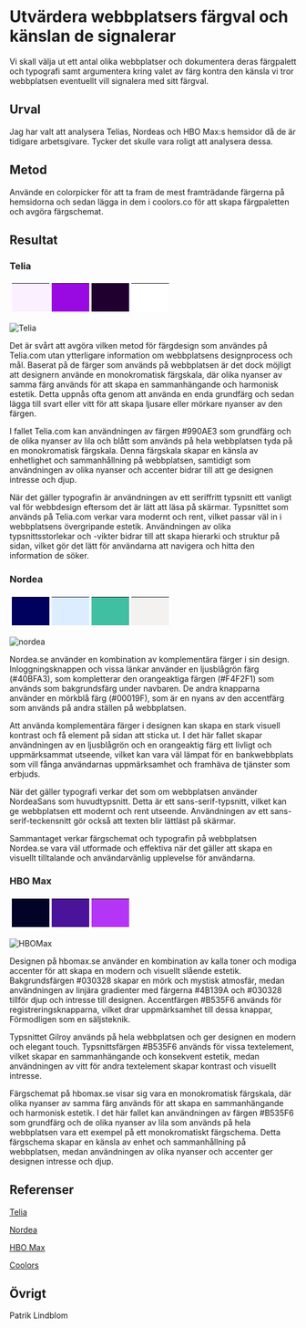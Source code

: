 Utvärdera webbplatsers färgval och känslan de signalerar
=======================

Vi skall välja ut ett antal olika webbplatser och dokumentera deras färgpalett och typografi samt argumentera kring valet av färg kontra den känsla vi tror webbplatsen eventuellt vill signalera med sitt färgval.

Urval
-----------------------

Jag har valt att analysera Telias, Nordeas och HBO Max:s hemsidor då de är tidigare arbetsgivare. Tycker det skulle vara roligt att analysera dessa.

Metod
-----------------------

Använde en colorpicker för att ta fram de mest framträdande färgerna på hemsidorna och sedan lägga in dem i coolors.co för att skapa färgpaletten och avgöra färgschemat.

Resultat
-----------------------
###  Telia

<table style="border-spacing: 4px; border-collapse: separate">
<tr>
<th style="height: 50px; width: 50px; background-color: #FBF0FF">
<th style="height: 50px; width: 50px; background-color: #990AE3">
<th style="height: 50px; width: 50px; background-color: #20002F">
<th style="height: 50px; width: 50px; background-color: #FFFFFF">
</tr>
</table>

<img src="%base_url%/assets/img/Telia.png" alt="Telia">

Det är svårt att avgöra vilken metod för färgdesign som användes på Telia.com utan ytterligare information om webbplatsens designprocess och mål. Baserat på de färger som används på webbplatsen är det dock möjligt att designern använde en monokromatisk färgskala, där olika nyanser av samma färg används för att skapa en sammanhängande och harmonisk estetik. Detta uppnås ofta genom att använda en enda grundfärg och sedan lägga till svart eller vitt för att skapa ljusare eller mörkare nyanser av den färgen.

I fallet Telia.com kan användningen av färgen #990AE3 som grundfärg och de olika nyanser av lila och blått som används på hela webbplatsen tyda på en monokromatisk färgskala. Denna färgskala skapar en känsla av enhetlighet och sammanhållning på webbplatsen, samtidigt som användningen av olika nyanser och accenter bidrar till att ge designen intresse och djup.

När det gäller typografin är användningen av ett seriffritt typsnitt ett vanligt val för webbdesign eftersom det är lätt att läsa på skärmar. Typsnittet som används på Telia.com verkar vara modernt och rent, vilket passar väl in i webbplatsens övergripande estetik. Användningen av olika typsnittsstorlekar och -vikter bidrar till att skapa hierarki och struktur på sidan, vilket gör det lätt för användarna att navigera och hitta den information de söker.

### Nordea 

<table style="border-spacing: 4px; border-collapse: separate">
<tr>
<th style="height: 50px; width: 50px; background-color: #00005E">
<th style="height: 50px; width: 50px; background-color: #DCEDFF">
<th style="height: 50px; width: 50px; background-color: #40BFA3">
<th style="height: 50px; width: 50px; background-color: #F4F2F1">
</tr>
</table>

<img src="%base_url%/assets/img/Nordea.png" alt="nordea">

Nordea.se använder en kombination av komplementära färger i sin design. Inloggningsknappen och vissa länkar använder en ljusblågrön färg (#40BFA3), som kompletterar den orangeaktiga färgen (#F4F2F1) som används som bakgrundsfärg under navbaren. De andra knapparna använder en mörkblå färg (#00019F), som är en nyans av den accentfärg som används på andra ställen på webbplatsen.

Att använda komplementära färger i designen kan skapa en stark visuell kontrast och få element på sidan att sticka ut. I det här fallet skapar användningen av en ljusblågrön och en orangeaktig färg ett livligt och uppmärksammat utseende, vilket kan vara väl lämpat för en bankwebbplats som vill fånga användarnas uppmärksamhet och framhäva de tjänster som erbjuds.

När det gäller typografi verkar det som om webbplatsen använder NordeaSans som huvudtypsnitt. Detta är ett sans-serif-typsnitt, vilket kan ge webbplatsen ett modernt och rent utseende. Användningen av ett sans-serif-teckensnitt gör också att texten blir lättläst på skärmar.

Sammantaget verkar färgschemat och typografin på webbplatsen Nordea.se vara väl utformade och effektiva när det gäller att skapa en visuellt tilltalande och användarvänlig upplevelse för användarna.

### HBO Max 

<table style="border-spacing: 4px; border-collapse: separate">
<tr>
<th style="height: 50px; width: 50px; background-color: #030328">
<th style="height: 50px; width: 50px; background-color: #4B139A">
<th style="height: 50px; width: 50px; background-color: #B535F6">
</tr>
</table>

<img src="%base_url%/assets/img/HBOMax.png" alt="HBOMax">

Designen på hbomax.se använder en kombination av kalla toner och modiga accenter för att skapa en modern och visuellt slående estetik. Bakgrundsfärgen #030328 skapar en mörk och mystisk atmosfär, medan användningen av linjära gradienter med färgerna #4B139A och #030328 tillför djup och intresse till designen. Accentfärgen #B535F6 används för registreringsknapparna, vilket drar uppmärksamhet till dessa knappar, Förmodligen som en säljsteknik.

Typsnittet Gilroy används på hela webbplatsen och ger designen en modern och elegant touch. Typsnittsfärgen #B535F6 används för vissa textelement, vilket skapar en sammanhängande och konsekvent estetik, medan användningen av vitt för andra textelement skapar kontrast och visuellt intresse.

Färgschemat på hbomax.se visar sig vara en monokromatisk färgskala, där olika nyanser av samma färg används för att skapa en sammanhängande och harmonisk estetik. I det här fallet kan användningen av färgen #B535F6 som grundfärg och de olika nyanser av lila som används på hela webbplatsen vara ett exempel på ett monokromatiskt färgschema. Detta färgschema skapar en känsla av enhet och sammanhållning på webbplatsen, medan användningen av olika nyanser och accenter ger designen intresse och djup.

Referenser
-----------------------
<a href="https://www.telia.se/privat" target="_blank">Telia</a>

<a href="https://www.nordea.se/" target="_blank">Nordea</a>

<a href="https://www.hbomax.com/se/sv" target="_blank">HBO Max</a>

<a href="https://coolors.co/" target="_blank">Coolors</a>


Övrigt
-----------------------

Patrik Lindblom